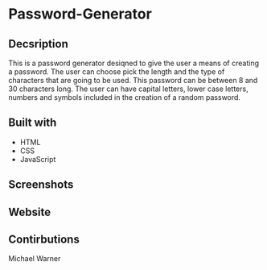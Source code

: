 # Password-Generator

## Decsription

This is a password generator desiqned to give the user a means of creating a password. The user can choose pick the length and the type of characters that are going to be used. This password can be between 8 and 30 characters long. The user can have capital letters, lower case letters, numbers and symbols included in the creation of a random password.

## Built with

- HTML
- CSS
- JavaScript

## Screenshots




## Website


## Contirbutions

Michael Warner 
